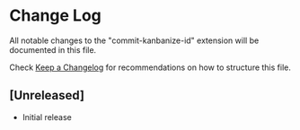 # Change Log

All notable changes to the "commit-kanbanize-id" extension will be documented in this file.

Check [Keep a Changelog](http://keepachangelog.com/) for recommendations on how to structure this file.

## [Unreleased]

- Initial release